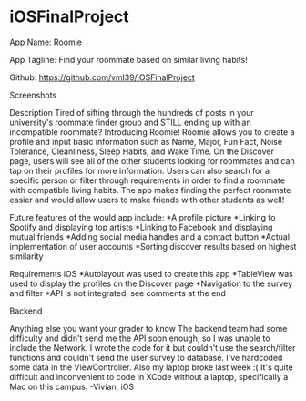 # iOSFinalProject

App Name: Roomie

App Tagline: Find your roommate based on similar living habits!

Github: https://github.com/vml39/iOSFinalProject

Screenshots

Description
Tired of sifting through the hundreds of posts in your university's roommate finder group and STILL ending up with an incompatible roommate? Introducing Roomie! Roomie allows you to create a profile and input basic information such as Name, Major, Fun Fact, Noise Tolerance, Cleanliness, Sleep Habits, and Wake Time. On the Discover page, users will see all of the other students looking for roommates and can tap on their profiles for more information. Users can also search for a specific person or filter through requirements in order to find a roommate with compatible living habits. The app makes finding the perfect roommate easier and would allow users to make friends with other students as well! 

Future features of the would app include: 
*A profile picture
*Linking to Spotify and displaying top artists
*Linking to Facebook and displaying mutual friends
*Adding social media handles and a contact button
*Actual implementation of user accounts
*Sorting discover results based on highest similarity

Requirements
iOS
*Autolayout was used to create this app
*TableView was used to display the profiles on the Discover page
*Navigation to the survey and filter
*API is not integrated, see comments at the end

Backend

Anything else you want your grader to know
The backend team had some difficulty and didn't send me the API soon enough, so I was unable to include the Network. I wrote the code for it but couldn't use the search/filter functions and couldn't send the user survey to database. I've hardcoded some data in the ViewController.
Also my laptop broke last week :( It's quite difficult and inconvenient to code in XCode without a laptop, specifically a Mac on this campus.
-Vivian, iOS
